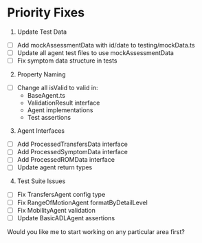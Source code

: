 # Priority Fixes

1. Update Test Data
- [ ] Add mockAssessmentData with id/date to testing/mockData.ts
- [ ] Update all agent test files to use mockAssessmentData
- [ ] Fix symptom data structure in tests

2. Property Naming
- [ ] Change all isValid to valid in:
  - BaseAgent.ts
  - ValidationResult interface
  - Agent implementations
  - Test assertions

3. Agent Interfaces
- [ ] Add ProcessedTransfersData interface
- [ ] Add ProcessedSymptomData interface
- [ ] Add ProcessedROMData interface
- [ ] Update agent return types

4. Test Suite Issues
- [ ] Fix TransfersAgent config type
- [ ] Fix RangeOfMotionAgent formatByDetailLevel
- [ ] Fix MobilityAgent validation
- [ ] Update BasicADLAgent assertions

Would you like me to start working on any particular area first?